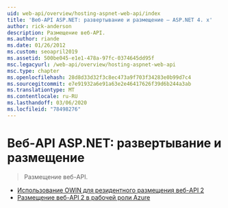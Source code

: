 ```yaml
---
uid: web-api/overview/hosting-aspnet-web-api/index
title: 'Веб-API ASP.NET: развертывание и размещение — ASP.NET 4. x'
author: rick-anderson
description: Размещение веб-API.
ms.author: riande
ms.date: 01/26/2012
ms.custom: seoapril2019
ms.assetid: 500be045-e1e1-478a-97fc-0374645dd95f
msc.legacyurl: /web-api/overview/hosting-aspnet-web-api
msc.type: chapter
ms.openlocfilehash: 28d8d33d32f3c8ec473a9f703f34283e0b99d7c4
ms.sourcegitcommit: e7e91932a6e91a63e2e46417626f39d6b244a3ab
ms.translationtype: MT
ms.contentlocale: ru-RU
ms.lasthandoff: 03/06/2020
ms.locfileid: "78498276"
---
```

# <a name="aspnet-web-api-deployment-and-hosting"></a>Веб-API ASP.NET: развертывание и размещение

> Размещение веб-API.

- [Использование OWIN для резидентного размещения веб-API 2](use-owin-to-self-host-web-api.md)
- [Размещение веб-API 2 в рабочей роли Azure](host-aspnet-web-api-in-an-azure-worker-role.md)

